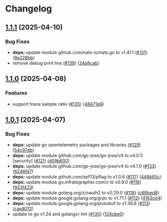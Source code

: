 # Changelog

## [1.1.1](https://github.com/infratographer/iam-runtime-infratographer/compare/v1.1.0...v1.1.1) (2025-04-10)


### Bug Fixes

* **deps:** update module github.com/nats-io/nats.go to v1.41.1 ([#131](https://github.com/infratographer/iam-runtime-infratographer/issues/131)) ([9e228bb](https://github.com/infratographer/iam-runtime-infratographer/commit/9e228bb533a3d6b8f270329d0b5912a59594b1f9))
* remove debug print line ([#139](https://github.com/infratographer/iam-runtime-infratographer/issues/139)) ([24a8cab](https://github.com/infratographer/iam-runtime-infratographer/commit/24a8cab0b0e319ff0fb7b57ea010b2465a1acf5d))

## [1.1.0](https://github.com/infratographer/iam-runtime-infratographer/compare/v1.0.1...v1.1.0) (2025-04-08)


### Features

* support trace sample ratio ([#135](https://github.com/infratographer/iam-runtime-infratographer/issues/135)) ([48471e6](https://github.com/infratographer/iam-runtime-infratographer/commit/48471e6d6448172b09d1a5a9d4af2f99cd6afc6e))

## [1.0.1](https://github.com/infratographer/iam-runtime-infratographer/compare/v1.0.0...v1.0.1) (2025-04-07)


### Bug Fixes

* **deps:** update go opentelemetry packages and libraries ([#129](https://github.com/infratographer/iam-runtime-infratographer/issues/129)) ([54c97db](https://github.com/infratographer/iam-runtime-infratographer/commit/54c97db3a04b883e40bfbd0a5c6e0d793fdef2cf))
* **deps:** update module github.com/go-jose/go-jose/v4 to v4.0.5 [security] ([#121](https://github.com/infratographer/iam-runtime-infratographer/issues/121)) ([d09b600](https://github.com/infratographer/iam-runtime-infratographer/commit/d09b600f6c49fabc71b097d5a0b922f8b0074f76))
* **deps:** update module github.com/go-jose/go-jose/v4 to v4.1.0 ([#133](https://github.com/infratographer/iam-runtime-infratographer/issues/133)) ([6246fd7](https://github.com/infratographer/iam-runtime-infratographer/commit/6246fd7279768867c2e66e4ebbb5c5f4e239d607))
* **deps:** update module github.com/spf13/pflag to v1.0.6 ([#117](https://github.com/infratographer/iam-runtime-infratographer/issues/117)) ([448b65c](https://github.com/infratographer/iam-runtime-infratographer/commit/448b65cd365ee7b722d733d13cb26bba93aeff78))
* **deps:** update module go.infratographer.com/x to v0.9.0 ([#116](https://github.com/infratographer/iam-runtime-infratographer/issues/116)) ([933f423](https://github.com/infratographer/iam-runtime-infratographer/commit/933f42319cd422d8b6f0f396bbb9ab2a85c8e319))
* **deps:** update module golang.org/x/oauth2 to v0.29.0 ([#118](https://github.com/infratographer/iam-runtime-infratographer/issues/118)) ([c88bed8](https://github.com/infratographer/iam-runtime-infratographer/commit/c88bed8617d18a0a72adb504cfe4e257830ce037))
* **deps:** update module google.golang.org/grpc to v1.71.1 ([#112](https://github.com/infratographer/iam-runtime-infratographer/issues/112)) ([4163ce4](https://github.com/infratographer/iam-runtime-infratographer/commit/4163ce45e8b497abdd17c0cc75617b8da7bd1d84))
* **deps:** update module google.golang.org/protobuf to v1.36.6 ([#113](https://github.com/infratographer/iam-runtime-infratographer/issues/113)) ([cae8013](https://github.com/infratographer/iam-runtime-infratographer/commit/cae80135e680d3759d8ce1f9faf09cd3e3b3ea97))
* update to go v1.24 and golangci-lint ([#130](https://github.com/infratographer/iam-runtime-infratographer/issues/130)) ([124cbe0](https://github.com/infratographer/iam-runtime-infratographer/commit/124cbe086fbc463b703e4439cfd2247ee7a6793b))
